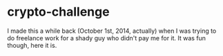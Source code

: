 # crypto-challenge
I made this a while back (October 1st, 2014, actually) when I was trying to do freelance work for a shady guy who didn't pay me for it. It was fun though, here it is.
